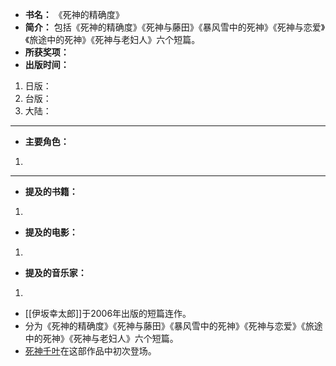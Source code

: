 
- **书名：** 《死神的精确度》
- **简介：** 包括《死神的精确度》《死神与藤田》《暴风雪中的死神》《死神与恋爱》《旅途中的死神》《死神与老妇人》六个短篇。
- **所获奖项：** 
- **出版时间：** 
1. 日版：
2. 台版：
3. 大陆：

---

- **主要角色：**

1. 

---

- **提及的书籍：** 
1. 

- **提及的电影：** 
1. 

- **提及的音乐家：** 
1. 




- [[伊坂幸太郎]]于2006年出版的短篇连作。
- 分为《死神的精确度》《死神与藤田》《暴风雪中的死神》《死神与恋爱》《旅途中的死神》《死神与老妇人》六个短篇。
- [死神千叶](死神千叶.md)在这部作品中初次登场。